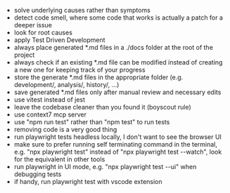 - solve underlying causes rather than symptoms
- detect code smell, where some code that works is actually a patch for a deeper issue
- look for root causes
- apply Test Driven Development
- always place generated \*.md files in a ./docs folder at the root of the project
- always check if an existing \*.md file can be modified instead of creating a new one for keeping track of your progress
- store the generate \*.md files in the appropriate folder (e.g. development/, analysis/, history/, ...)
- save generated \*.md files only after manual review and necessary edits
- use vitest instead of jest
- leave the codebase cleaner than you found it (boyscout rule)
- use context7 mcp server
- use "npm run test" rather than "npm test" to run tests
- removing code is a very good thing
- run playwright tests headless locally, I don't want to see the browser UI
- make sure to prefer running self terminating command in the terminal, e.g. "npx playwright test" instead of "npx playwright test --watch", look for the equivalent in other tools
- run playwright in UI mode, e.g. "npx playwright test --ui" when debugging tests
- if handy, run playwright test with vscode extension